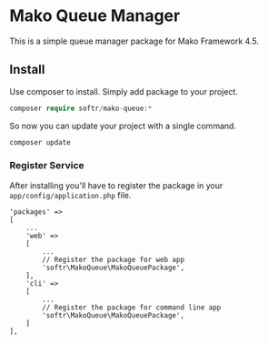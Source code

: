 # Mako Queue Manager

This is a simple queue manager package for Mako Framework 4.5.

## Install

Use composer to install. Simply add package to your project.

```php
composer require softr/mako-queue:*
```

So now you can update your project with a single command.

```php
composer update
```


### Register Service

After installing you'll have to register the package in your ``app/config/application.php`` file.

```
'packages' =>
[
    ...
    'web' =>
    [
        ...
        // Register the package for web app
        'softr\MakoQueue\MakoQueuePackage',
    ],
    'cli' =>
    [
        ...
        // Register the package for command line app
        'softr\MakoQueue\MakoQueuePackage',
    ]
],
```
